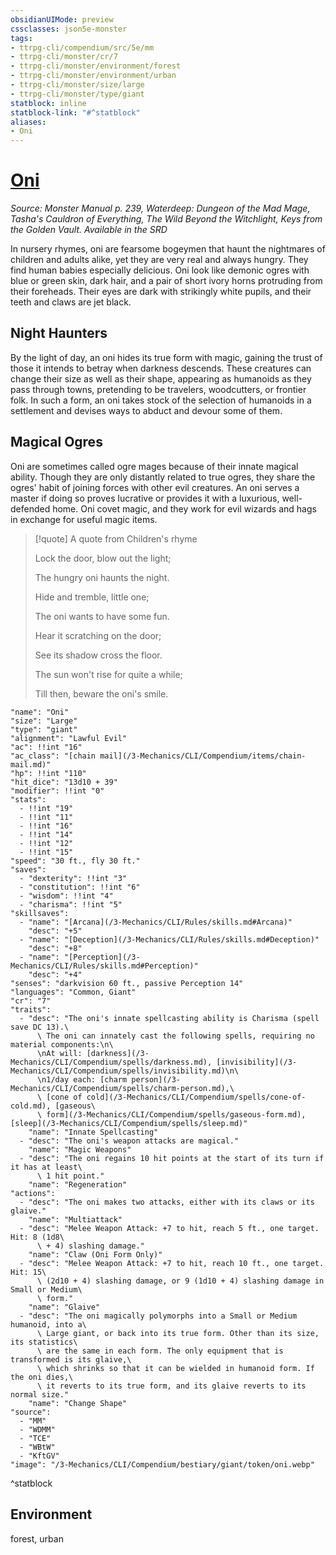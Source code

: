```yaml
---
obsidianUIMode: preview
cssclasses: json5e-monster
tags:
- ttrpg-cli/compendium/src/5e/mm
- ttrpg-cli/monster/cr/7
- ttrpg-cli/monster/environment/forest
- ttrpg-cli/monster/environment/urban
- ttrpg-cli/monster/size/large
- ttrpg-cli/monster/type/giant
statblock: inline
statblock-link: "#^statblock"
aliases:
- Oni
---
```

# [Oni](3-Mechanics\CLI\Compendium\bestiary\giant/oni.md)
*Source: Monster Manual p. 239, Waterdeep: Dungeon of the Mad Mage, Tasha's Cauldron of Everything, The Wild Beyond the Witchlight, Keys from the Golden Vault. Available in the <span title='Systems Reference Document (5.1)'>SRD</span>*  

In nursery rhymes, oni are fearsome bogeymen that haunt the nightmares of children and adults alike, yet they are very real and always hungry. They find human babies especially delicious. Oni look like demonic ogres with blue or green skin, dark hair, and a pair of short ivory horns protruding from their foreheads. Their eyes are dark with strikingly white pupils, and their teeth and claws are jet black.

## Night Haunters

By the light of day, an oni hides its true form with magic, gaining the trust of those it intends to betray when darkness descends. These creatures can change their size as well as their shape, appearing as humanoids as they pass through towns, pretending to be travelers, woodcutters, or frontier folk. In such a form, an oni takes stock of the selection of humanoids in a settlement and devises ways to abduct and devour some of them.

## Magical Ogres

Oni are sometimes called ogre mages because of their innate magical ability. Though they are only distantly related to true ogres, they share the ogres' habit of joining forces with other evil creatures. An oni serves a master if doing so proves lucrative or provides it with a luxurious, well-defended home. Oni covet magic, and they work for evil wizards and hags in exchange for useful magic items.

> [!quote] A quote from Children's rhyme  
> 
> Lock the door, blow out the light;
> 
> The hungry oni haunts the night.
> 
> Hide and tremble, little one;
> 
> The oni wants to have some fun.
> 
> Hear it scratching on the door;
> 
> See its shadow cross the floor.
> 
> The sun won't rise for quite a while;
> 
> Till then, beware the oni's smile.


```statblock
"name": "Oni"
"size": "Large"
"type": "giant"
"alignment": "Lawful Evil"
"ac": !!int "16"
"ac_class": "[chain mail](/3-Mechanics/CLI/Compendium/items/chain-mail.md)"
"hp": !!int "110"
"hit_dice": "13d10 + 39"
"modifier": !!int "0"
"stats":
  - !!int "19"
  - !!int "11"
  - !!int "16"
  - !!int "14"
  - !!int "12"
  - !!int "15"
"speed": "30 ft., fly 30 ft."
"saves":
  - "dexterity": !!int "3"
  - "constitution": !!int "6"
  - "wisdom": !!int "4"
  - "charisma": !!int "5"
"skillsaves":
  - "name": "[Arcana](/3-Mechanics/CLI/Rules/skills.md#Arcana)"
    "desc": "+5"
  - "name": "[Deception](/3-Mechanics/CLI/Rules/skills.md#Deception)"
    "desc": "+8"
  - "name": "[Perception](/3-Mechanics/CLI/Rules/skills.md#Perception)"
    "desc": "+4"
"senses": "darkvision 60 ft., passive Perception 14"
"languages": "Common, Giant"
"cr": "7"
"traits":
  - "desc": "The oni's innate spellcasting ability is Charisma (spell save DC 13).\
      \ The oni can innately cast the following spells, requiring no material components:\n\
      \nAt will: [darkness](/3-Mechanics/CLI/Compendium/spells/darkness.md), [invisibility](/3-Mechanics/CLI/Compendium/spells/invisibility.md)\n\
      \n1/day each: [charm person](/3-Mechanics/CLI/Compendium/spells/charm-person.md),\
      \ [cone of cold](/3-Mechanics/CLI/Compendium/spells/cone-of-cold.md), [gaseous\
      \ form](/3-Mechanics/CLI/Compendium/spells/gaseous-form.md), [sleep](/3-Mechanics/CLI/Compendium/spells/sleep.md)"
    "name": "Innate Spellcasting"
  - "desc": "The oni's weapon attacks are magical."
    "name": "Magic Weapons"
  - "desc": "The oni regains 10 hit points at the start of its turn if it has at least\
      \ 1 hit point."
    "name": "Regeneration"
"actions":
  - "desc": "The oni makes two attacks, either with its claws or its glaive."
    "name": "Multiattack"
  - "desc": "Melee Weapon Attack: +7 to hit, reach 5 ft., one target. Hit: 8 (1d8\
      \ + 4) slashing damage."
    "name": "Claw (Oni Form Only)"
  - "desc": "Melee Weapon Attack: +7 to hit, reach 10 ft., one target. Hit: 15\
      \ (2d10 + 4) slashing damage, or 9 (1d10 + 4) slashing damage in Small or Medium\
      \ form."
    "name": "Glaive"
  - "desc": "The oni magically polymorphs into a Small or Medium humanoid, into a\
      \ Large giant, or back into its true form. Other than its size, its statistics\
      \ are the same in each form. The only equipment that is transformed is its glaive,\
      \ which shrinks so that it can be wielded in humanoid form. If the oni dies,\
      \ it reverts to its true form, and its glaive reverts to its normal size."
    "name": "Change Shape"
"source":
  - "MM"
  - "WDMM"
  - "TCE"
  - "WBtW"
  - "KftGV"
"image": "/3-Mechanics/CLI/Compendium/bestiary/giant/token/oni.webp"
```
^statblock

## Environment

forest, urban